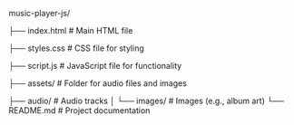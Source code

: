 music-player-js/

├── index.html          # Main HTML file

├── styles.css         # CSS file for styling

├── script.js          # JavaScript file for functionality

├── assets/            # Folder for audio files and images

├── audio/         # Audio tracks
│   └── images/        # Images (e.g., album art)
└── README.md          # Project documentation
